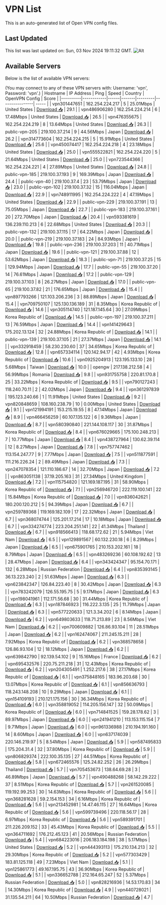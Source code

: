 # VPN List

This is an auto-generated list of Open VPN config files.

## Last Updated

This list was last updated on: Sun, 03 Nov 2024 19:11:32 GMT.
![Alt](https://repobeats.axiom.co/api/embed/186b98318ef1479477931607c1ad7d823f12451f.svg "Repobeats analytics image")

## Available Servers

Below is the list of available VPN servers:

(You may connect to any of these VPN servers with: Username: 'vpn', Password: 'vpn'.)
| Hostname | IP Address | Ping | Speed | Country | OpenVPN Config | Score |
|----------|------------|------|-------|---------|----------------| ----- |
| vpn301447651 | 162.254.224.217 | 5 | 25.01Mbps | United States | [Download 📥](./configs/server_0_US.ovpn) | 29.1 |
| vpn486906280 | 162.254.224.214 | 6 | 17.48Mbps | United States | [Download 📥](./configs/server_1_US.ovpn) | 26.5 |
| vpn476355675 | 162.254.224.219 | 8 | 13.64Mbps | United States | [Download 📥](./configs/server_2_US.ovpn) | 26.3 |
| public-vpn-205 | 219.100.37.214 | 9 | 44.56Mbps | Japan | [Download 📥](./configs/server_3_JP.ovpn) | 26.2 |
| vpn314773604 | 162.254.224.215 | 5 | 15.91Mbps | United States | [Download 📥](./configs/server_4_US.ovpn) | 25.6 |
| vpn450074417 | 162.254.224.218 | 4 | 23.18Mbps | United States | [Download 📥](./configs/server_5_US.ovpn) | 25.0 |
| vpn555522821 | 162.254.224.220 | 5 | 21.64Mbps | United States | [Download 📥](./configs/server_6_US.ovpn) | 25.0 |
| vpn723544366 | 162.254.224.221 | 4 | 27.89Mbps | United States | [Download 📥](./configs/server_7_US.ovpn) | 24.8 |
| public-vpn-185 | 219.100.37.193 | 9 | 169.39Mbps | Japan | [Download 📥](./configs/server_8_JP.ovpn) | 24.4 |
| public-vpn-40 | 219.100.37.4 | 23 | 53.79Mbps | Japan | [Download 📥](./configs/server_9_JP.ovpn) | 23.0 |
| public-vpn-102 | 219.100.37.32 | 15 | 116.04Mbps | Japan | [Download 📥](./configs/server_10_JP.ovpn) | 22.9 |
| vpn748911995 | 162.254.224.222 | 4 | 47.19Mbps | United States | [Download 📥](./configs/server_11_US.ovpn) | 22.9 |
| public-vpn-229 | 219.100.37.191 | 13 | 75.05Mbps | Japan | [Download 📥](./configs/server_12_JP.ovpn) | 22.7 |
| public-vpn-183 | 219.100.37.161 | 20 | 272.70Mbps | Japan | [Download 📥](./configs/server_13_JP.ovpn) | 20.4 |
| vpn593381619 | 136.239.110.213 | 6 | 22.68Mbps | United States | [Download 📥](./configs/server_14_US.ovpn) | 20.3 |
| public-vpn-132 | 219.100.37.115 | 17 | 64.22Mbps | Japan | [Download 📥](./configs/server_15_JP.ovpn) | 20.0 |
| public-vpn-219 | 219.100.37.183 | 24 | 84.93Mbps | Japan | [Download 📥](./configs/server_16_JP.ovpn) | 19.8 |
| public-vpn-236 | 219.100.37.203 | 11 | 40.71Mbps | Japan | [Download 📥](./configs/server_17_JP.ovpn) | 19.6 |
| public-vpn-121 | 219.100.37.88 | 12 | 53.62Mbps | Japan | [Download 📥](./configs/server_18_JP.ovpn) | 18.3 |
| public-vpn-71 | 219.100.37.25 | 15 | 129.94Mbps | Japan | [Download 📥](./configs/server_19_JP.ovpn) | 17.7 |
| public-vpn-55 | 219.100.37.20 | 14 | 76.61Mbps | Japan | [Download 📥](./configs/server_20_JP.ovpn) | 17.2 |
| public-vpn-129 | 219.100.37.103 | 8 | 26.27Mbps | Japan | [Download 📥](./configs/server_21_JP.ovpn) | 17.0 |
| public-vpn-65 | 219.100.37.82 | 21 | 176.65Mbps | Japan | [Download 📥](./configs/server_22_JP.ovpn) | 15.4 |
| vpn897793266 | 121.103.206.236 | 3 | 88.89Mbps | Japan | [Download 📥](./configs/server_23_JP.ovpn) | 15.4 |
| vpn709750107 | 125.130.136.189 | 31 | 8.35Mbps | Korea Republic of | [Download 📥](./configs/server_24_KR.ovpn) | 14.6 |
| vpn305114740 | 121.187.145.64 | 30 | 27.09Mbps | Korea Republic of | [Download 📥](./configs/server_25_KR.ovpn) | 14.5 |
| public-vpn-197 | 219.100.37.211 | 13 | 76.59Mbps | Japan | [Download 📥](./configs/server_26_JP.ovpn) | 14.4 |
| vpn141429643 | 175.202.13.124 | 32 | 24.88Mbps | Korea Republic of | [Download 📥](./configs/server_27_KR.ovpn) | 14.1 |
| public-vpn-139 | 219.100.37.105 | 21 | 27.37Mbps | Japan | [Download 📥](./configs/server_28_JP.ovpn) | 14.1 |
| vpn332918459 | 58.230.230.60 | 37 | 34.65Mbps | Korea Republic of | [Download 📥](./configs/server_29_KR.ovpn) | 12.8 |
| vpn657334114 | 120.142.94.17 | 42 | 4.93Mbps | Korea Republic of | [Download 📥](./configs/server_30_KR.ovpn) | 10.6 |
| vpn0925204913 | 123.195.133.10 | 28 | 5.68Mbps | Taiwan | [Download 📥](./configs/server_31_TW.ovpn) | 10.0 |
| opengw | 217.138.212.58 | 4 | 56.99Mbps | Romania | [Download 📥](./configs/server_32_RO.ovpn) | 9.8 |
| vpn931755758 | 220.81.170.8 | 25 | 33.22Mbps | Korea Republic of | [Download 📥](./configs/server_33_KR.ovpn) | 9.5 |
| vpn790127243 | 118.240.70.11 | 2 | 42.02Mbps | Japan | [Download 📥](./configs/server_34_JP.ovpn) | 9.4 |
| vpn361297839 | 195.123.240.66 | 1 | 11.91Mbps | United States | [Download 📥](./configs/server_35_US.ovpn) | 9.2 |
| vpn820848659 | 108.160.238.79 | 10 | 0.00Mbps | United States | [Download 📥](./configs/server_36_US.ovpn) | 9.1 |
| vpn121994191 | 153.215.19.55 | 8 | 47.14Mbps | Japan | [Download 📥](./configs/server_37_JP.ovpn) | 8.9 |
| vpn466456259 | 60.107.135.122 | 6 | 9.36Mbps | Japan | [Download 📥](./configs/server_38_JP.ovpn) | 8.7 |
| vpn580390840 | 221.144.108.117 | 30 | 31.87Mbps | Korea Republic of | [Download 📥](./configs/server_39_KR.ovpn) | 8.4 |
| vpn676029665 | 175.100.248.213 | 7 | 10.77Mbps | Japan | [Download 📥](./configs/server_40_JP.ovpn) | 8.4 |
| vpn438727964 | 130.62.39.114 | 12 | 8.27Mbps | Japan | [Download 📥](./configs/server_41_JP.ovpn) | 7.8 |
| vpn757747462 | 113.154.247.77 | 9 | 7.77Mbps | Japan | [Download 📥](./configs/server_42_JP.ovpn) | 7.5 |
| vpn511877591 | 111.216.226.24 | 2 | 89.49Mbps | Japan | [Download 📥](./configs/server_43_JP.ovpn) | 7.3 |
| vpn247078354 | 121.110.186.67 | 14 | 32.70Mbps | Japan | [Download 📥](./configs/server_44_JP.ovpn) | 7.2 |
| vpn863051138 | 37.19.205.163 | 31 | 27.34Mbps | United Kingdom | [Download 📥](./configs/server_45_GB.ovpn) | 7.2 |
| vpn115754820 | 121.169.187.195 | 31 | 58.90Mbps | Korea Republic of | [Download 📥](./configs/server_46_KR.ovpn) | 7.1 |
| vpn256946720 | 222.119.100.141 | 22 | 15.84Mbps | Korea Republic of | [Download 📥](./configs/server_47_KR.ovpn) | 7.0 |
| vpn836042621 | 180.200.120.212 | 5 | 94.39Mbps | Japan | [Download 📥](./configs/server_48_JP.ovpn) | 6.7 |
| vpn259789368 | 119.169.182.109 | 17 | 22.32Mbps | Japan | [Download 📥](./configs/server_49_JP.ovpn) | 6.7 |
| vpn368074744 | 125.201.17.214 | 17 | 10.18Mbps | Japan | [Download 📥](./configs/server_50_JP.ovpn) | 6.7 |
| vpn334274774 | 223.204.251.141 | 22 | 41.34Mbps | Thailand | [Download 📥](./configs/server_51_TH.ovpn) | 6.7 |
| vpn918566413 | 118.68.172.62 | 21 | 5.94Mbps | Viet Nam | [Download 📥](./configs/server_52_VN.ovpn) | 6.5 |
| vpn129891567 | 60.132.230.18 | 6 | 8.29Mbps | Japan | [Download 📥](./configs/server_53_JP.ovpn) | 6.5 |
| vpn675901765 | 210.153.202.161 | 18 | 8.79Mbps | Japan | [Download 📥](./configs/server_54_JP.ovpn) | 6.5 |
| vpn483269236 | 60.108.192.62 | 13 | 28.47Mbps | Japan | [Download 📥](./configs/server_55_JP.ovpn) | 6.4 |
| vpn343424347 | 95.154.70.171 | 132 | 6.28Mbps | Russian Federation | [Download 📥](./configs/server_56_RU.ovpn) | 6.4 |
| vpn835393145 | 36.13.223.240 | 2 | 51.63Mbps | Japan | [Download 📥](./configs/server_57_JP.ovpn) | 6.3 |
| vpn623842347 | 126.84.223.40 | 8 | 30.42Mbps | Japan | [Download 📥](./configs/server_58_JP.ovpn) | 6.3 |
| vpn783242079 | 126.55.195.75 | 5 | 9.17Mbps | Japan | [Download 📥](./configs/server_59_JP.ovpn) | 6.3 |
| vpn198041961 | 112.171.56.68 | 30 | 31.44Mbps | Korea Republic of | [Download 📥](./configs/server_60_KR.ovpn) | 6.3 |
| vpn187846923 | 116.222.3.135 | 25 | 11.79Mbps | Japan | [Download 📥](./configs/server_61_JP.ovpn) | 6.3 |
| vpn577220633 | 121.3.34.202 | 6 | 8.14Mbps | Japan | [Download 📥](./configs/server_62_JP.ovpn) | 6.2 |
| vpn649803633 | 118.71.213.89 | 23 | 8.56Mbps | Viet Nam | [Download 📥](./configs/server_63_VN.ovpn) | 6.2 |
| vpn700609882 | 126.86.93.104 | 11 | 28.51Mbps | Japan | [Download 📥](./configs/server_64_JP.ovpn) | 6.2 |
| vpn162474067 | 211.245.15.211 | 28 | 7.92Mbps | Korea Republic of | [Download 📥](./configs/server_65_KR.ovpn) | 6.2 |
| vpn368578658 | 126.86.93.104 | 12 | 18.12Mbps | Japan | [Download 📥](./configs/server_66_JP.ovpn) | 6.2 |
| vpn639842790 | 92.139.54.102 | 9 | 15.16Mbps | France | [Download 📥](./configs/server_67_FR.ovpn) | 6.2 |
| vpn695432576 | 220.75.211.218 | 31 | 12.43Mbps | Korea Republic of | [Download 📥](./configs/server_68_KR.ovpn) | 6.2 |
| vpn204305491 | 1.252.217.6 | 38 | 27.17Mbps | Korea Republic of | [Download 📥](./configs/server_69_KR.ovpn) | 6.1 |
| vpn375848165 | 183.96.203.68 | 30 | 13.07Mbps | Korea Republic of | [Download 📥](./configs/server_70_KR.ovpn) | 6.1 |
| vpn856636793 | 118.243.148.208 | 10 | 9.29Mbps | Japan | [Download 📥](./configs/server_71_JP.ovpn) | 6.1 |
| vpn154109193 | 210.121.175.156 | 30 | 36.34Mbps | Korea Republic of | [Download 📥](./configs/server_72_KR.ovpn) | 6.0 |
| vpn358819052 | 114.205.156.147 | 32 | 50.09Mbps | Korea Republic of | [Download 📥](./configs/server_73_KR.ovpn) | 6.0 |
| vpn714841525 | 159.28.178.62 | 3 | 89.97Mbps | Japan | [Download 📥](./configs/server_74_JP.ovpn) | 6.0 |
| vpn241941210 | 113.153.115.154 | 7 | 9.71Mbps | Japan | [Download 📥](./configs/server_75_JP.ovpn) | 6.0 |
| vpn961336988 | 210.194.191.160 | 14 | 8.60Mbps | Japan | [Download 📥](./configs/server_76_JP.ovpn) | 6.0 |
| vpn637174039 | 220.146.219.97 | 5 | 8.54Mbps | Japan | [Download 📥](./configs/server_77_JP.ovpn) | 5.9 |
| vpn587495833 | 175.204.31.4 | 32 | 37.80Mbps | Korea Republic of | [Download 📥](./configs/server_78_KR.ovpn) | 5.9 |
| vpn806829374 | 222.100.35.135 | 27 | 44.51Mbps | Korea Republic of | [Download 📥](./configs/server_79_KR.ovpn) | 5.8 |
| vpn672465576 | 125.24.82.252 | 26 | 26.29Mbps | Thailand | [Download 📥](./configs/server_80_TH.ovpn) | 5.7 |
| vpn705453673 | 138.64.69.28 | 3 | 46.89Mbps | Japan | [Download 📥](./configs/server_81_JP.ovpn) | 5.7 |
| vpn490488268 | 58.142.29.222 | 37 | 8.51Mbps | Korea Republic of | [Download 📥](./configs/server_82_KR.ovpn) | 5.7 |
| vpn261520085 | 119.192.99.253 | 30 | 14.63Mbps | Korea Republic of | [Download 📥](./configs/server_83_KR.ovpn) | 5.6 |
| vpn368281628 | 59.2.154.153 | 34 | 6.16Mbps | Korea Republic of | [Download 📥](./configs/server_84_KR.ovpn) | 5.6 |
| vpn213452981 | 14.47.46.115 | 27 | 16.64Mbps | Korea Republic of | [Download 📥](./configs/server_85_KR.ovpn) | 5.6 |
| vpn599739496 | 220.118.56.17 | 28 | 6.97Mbps | Korea Republic of | [Download 📥](./configs/server_86_KR.ovpn) | 5.6 |
| vpn589391701 | 211.226.209.152 | 33 | 45.43Mbps | Korea Republic of | [Download 📥](./configs/server_87_KR.ovpn) | 5.5 |
| vpn364711692 | 176.212.45.123 | 41 | 20.56Mbps | Russian Federation | [Download 📥](./configs/server_88_RU.ovpn) | 5.4 |
| vpn684223016 | 206.183.184.198 | 38 | 5.17Mbps | United States | [Download 📥](./configs/server_89_US.ovpn) | 5.2 |
| vpn444393113 | 175.210.134.213 | 32 | 29.30Mbps | Korea Republic of | [Download 📥](./configs/server_90_KR.ovpn) | 5.2 |
| vpn577303429 | 183.81.125.118 | 49 | 7.23Mbps | Viet Nam | [Download 📥](./configs/server_91_VN.ovpn) | 5.1 |
| vpn125861773 | 49.167.195.75 | 43 | 36.90Mbps | Korea Republic of | [Download 📥](./configs/server_92_KR.ovpn) | 5.1 |
| vpn336652788 | 212.164.65.247 | 52 | 5.37Mbps | Russian Federation | [Download 📥](./configs/server_93_RU.ovpn) | 5.0 |
| vpn828216936 | 14.53.170.83 | 34 | 14.30Mbps | Korea Republic of | [Download 📥](./configs/server_94_KR.ovpn) | 4.9 |
| vpn440728021 | 31.135.54.211 | 64 | 10.50Mbps | Russian Federation | [Download 📥](./configs/server_95_RU.ovpn) | 4.7 |
